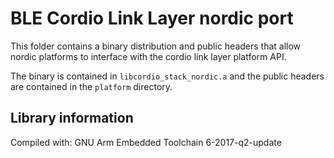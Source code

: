 # BLE Cordio Link Layer nordic port

This folder contains a binary distribution and public headers that allow nordic
platforms to interface with the cordio link layer platform API.

The binary is contained in `libcordio_stack_nordic.a` and the public headers are
contained in the `platform` directory.

## Library information

Compiled with: GNU Arm Embedded Toolchain 6-2017-q2-update
